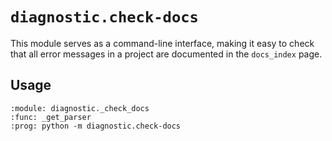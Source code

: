 # `diagnostic.check-docs`

This module serves as a command-line interface, making it easy to check that all error messages in a project are documented in the `docs_index` page.

## Usage

```{argparse}
:module: diagnostic._check_docs
:func: _get_parser
:prog: python -m diagnostic.check-docs
```
